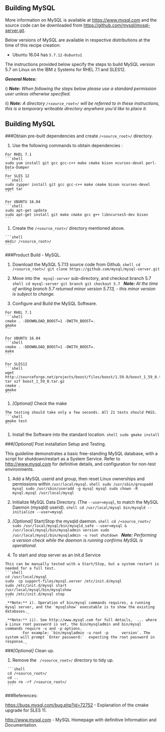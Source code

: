 ## Building MySQL
More information on MySQL is available at https://www.mysql.com and the source code can be downloaded from https://github.com/mysql/mysql-server.git.

Below versions of MySQL are available in respective distributions at the time of this recipe creation:

*    Ubuntu 16.04 has `5.7.12-0ubuntu1`

The instructions provided below specify the steps to build MySQL version 5.7 on Linux on the IBM z Systems for RHEL 7.1 and SLES12.

_**General Notes:**_

i) _**Note:** When following the steps below please use a standard permission user unless otherwise specified._

ii) _**Note:** A directory `/<source_root>/` will be referred to in these instructions, this is a temporary writeable directory anywhere you'd like to place it._

## Building MySQL

###Obtain pre-built dependencies and create `/<source_root>/` directory.

   1. Use the following commands to obtain dependencies :

    For RHEL 7.1
    ```shell
    sudo yum install git gcc gcc-c++ make cmake bison ncurses-devel perl-Data-Dumper
    ```
    For SLES 12
    ```shell
    sudo zypper install git gcc gcc-c++ make cmake bison ncurses-devel wget tar
    ```

	For UBUNTU 16.04
    ```shell
	sudo apt-get update
    sudo apt-get install git make cmake gcc g++ libncurses5-dev bison
    ```
	
   1. Create the `/<source_root>/` directory mentioned above.

    ```shell
    mkdir /<source_root>/
    ```
   
###Product Build - MySQL.

   1. Download the MySQL 5.7.13 source code from Github.
    ```shell
    cd /<source_root>/
    git clone https://github.com/mysql/mysql-server.git
    ```

   1. Move into the ` mysql-server` sub-directory, and checkout branch 5.7
    ```shell
    cd mysql-server
    git branch
    git checkout 5.7
    ```
    _**Note:** At the time of writing branch 5.7 returned minor version 5.7.13, - this minor version is subject to change._


   1. Configure and Build the MySQL Software.
   
	For RHEL 7.1
	```shell
    cmake . -DDOWNLOAD_BOOST=1 -DWITH_BOOST=.
    gmake
    ```
	
	For UBUNTU 16.04
	```shell
    cmake . -DDOWNLOAD_BOOST=1 -DWITH_BOOST=.
    make
    ```
	
	For SLES12
	```shell
	wget http://sourceforge.net/projects/boost/files/boost/1.59.0/boost_1_59_0.tar.gz 
	tar xzf boost_1_59_0.tar.gz 
	cmake .
	gmake
    ```

   1. _[Optional]_ Check the make

    The testing should take only a few seconds. All 21 tests should PASS.
    ```shell
    gmake test
    ```

   1. Install the Software into the standard location.
    ```shell
    sudo gmake install
    ```

###_[Optional]_ Post installation Setup and Testing.

   This guideline demonstrates a basic free-standing MySQL database, with a script for shutdown/restart as a System Service.
   Refer to http://www.mysql.com for definitive details, and configuration for non-test environments.

   1. Add a MySQL userid and group, then reset Linux ownerships and permissions within `/usr/local/mysql`.
    ```shell
    sudo /usr/sbin/groupadd mysql
    sudo /usr/sbin/useradd -g mysql mysql
    sudo chown -R mysql.mysql /usr/local/mysql
    ```

   1. Initialize MySQL Data Directory.  (The `--user=mysql`, to match the MySQL Daemon (mysqld) userid).
    ```shell
    cd /usr/local/mysql
    bin/mysqld --initialize --user=mysql
    ```

   1. _[Optional]_ Start/Stop the mysqld daemon.
    ```shell
    cd /<source_root>/
    sudo /usr/local/mysql/bin/mysqld_safe --user=mysql &
    /usr/local/mysql/bin/mysqladmin version
    sudo /usr/local/mysql/bin/mysqladmin -u root shutdown
    ```
     _**Note:** Performing a version check while the daemon is running confirms MySQL is operational._

   1. To start and stop server as an init.d Service

    This can be manually tested with a Start/Stop, but a system restart is needed for a full test.
    ```shell
    cd /usr/local/mysql
    sudo  cp support-files/mysql.server /etc/init.d/mysql
    sudo /etc/init.d/mysql start
    /usr/local/mysql/bin/mysqlshow
    sudo /etc/init.d/mysql stop
    ```
    _**Note:** i). Operation of bin/mysql commands requires, a running mysql server, and the `mysqlshow` executable is to show the existing databases._

    _**Note:** ii). See http://www.mysql.com for full details,  ... where a Linux root password is set, the bin/mysqladmin and bin/mysql commands require -u and -p options.
            For example: `bin/mysqladmin -u root -p      version`. The system will prompt `Enter password:`  expecting the root password in response._

###_[Optional]_ Clean up.

   1. Remove the ` /<source_root>/` directory to tidy up.

     ```shell
     cd /<source_root>/
     cd ..
     sudo rm -rf /<source_root>/
     ```

###References:

https://bugs.mysql.com/bug.php?id=72752 - Explanation of the cmake upgrade for SLES 11.

http://www.mysql.com - MySQL Homepage with definitive Information and Documentation.
